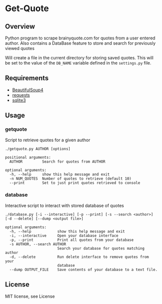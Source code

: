 # Get-Quote

## Overview
Python program to scrape brainyquote.com for quotes from a user entered author. Also contains a DataBase feature to store and search for previously viewed quotes

Will create a file in the current directory for storing saved quotes. This will be set to the value of the
`DB_NAME` variable defined in the `settings.py` file.

## Requirements
* [BeautifulSoup4](https://pypi.python.org/pypi/beautifulsoup4)
* [requests](https://pypi.org/project/requests/)
* [sqlite3](https://docs.python.org/3/library/sqlite3.html)

## Usage
### getquote

Script to retrieve quotes for a given author

```
./getquote.py AUTHOR [options]

positional arguments:
  AUTHOR         Search for quotes from AUTHOR

optional arguments:
  -h, --help     show this help message and exit
  -n NUM_QUOTES  Number of quotes to retrieve (default 10)
  --print        Set to just print quotes retrieved to console
```
### database

Interactive script to interact with stored database of quotes

```
./database.py [-i --interactive] [-p --print] [-s --search <author>] [-d --delete] [--dump <output file>]

optional arguments:
  -h, --help            show this help message and exit
  -i, --interactive     Open your database interface
  -p, --print           Print all quotes from your database
  -s AUTHOR, --search AUTHOR
                        Search your database for quotes matching author
  -d, --delete          Run delete interface to remove quotes from your
                        database
  --dump OUTPUT_FILE    Save contents of your database to a text file.
```

## License
MIT license, see License
